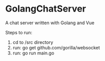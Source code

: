# GolangChatServer
A chat server written with Golang and Vue


Steps to run: 
1. cd to /src directory
2. run: go get github.com/gorilla/websocket
3. run: go run main.go
